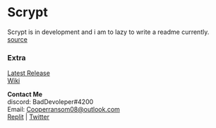 # Scrypt
Scrypt is in development and i am to lazy to write a readme currently.  
[source](https://github.com/itzCozi/Scrypt/tree/main/scrypt)


### Extra
[Latest Release](https://github.com/itzCozi/Scrypt/releases)  
[Wiki](https://github.com/itzCozi/Scrypt/wiki)

**Contact Me**  
discord: BadDevoleper#4200                                                                                                                                             
Email: Cooperransom08@outlook.com                                                                                                                                      
[Replit](https://replit.com/@cozi08) | 
[Twitter](https://twitter.com/ransom_cooper)